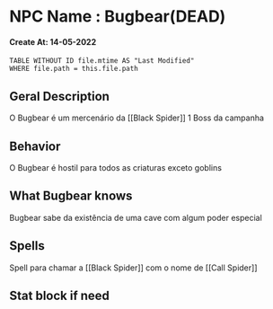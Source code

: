 # NPC Name : Bugbear(DEAD)
#### Create At: 14-05-2022
```dataview  
TABLE WITHOUT ID file.mtime AS "Last Modified"  
WHERE file.path = this.file.path  
```

## Geral Description
O Bugbear é um mercenário da [[Black Spider]]
1 Boss da campanha

## Behavior
O Bugbear é hostil para todos as criaturas exceto goblins

## What Bugbear knows
Bugbear sabe da existência de uma cave com algum poder especial 

## Spells
Spell para chamar a [[Black Spider]] com o nome de [[Call Spider]]


## Stat block if need

